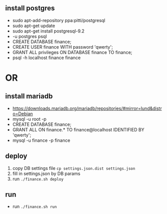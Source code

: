 ## install postgres
* sudo apt-add-repository ppa:pitti/postgresql  
* sudo apt-get update  
* sudo apt-get install postgresql-9.2  
* -u postgres psql  
* CREATE DATABASE finance;  
* CREATE USER finance WITH password 'qwerty';  
* GRANT ALL privileges ON DATABASE finance TO finance;  
* psql -h localhost finance finance 
 
# OR

## install mariadb
* https://downloads.mariadb.org/mariadb/repositories/#mirror=lund&distro=Debian  
* mysql -u root -p  
* CREATE DATABASE finance;  
* GRANT ALL ON finance.* TO finance@localhost IDENTIFIED BY 'qwerty';  
* mysql -u finance -p finance  

## deploy
1. copy DB settings file ```cp settings.json.dist settings.json```
2. fill in settings.json by DB params
3. run ```./finance.sh deploy```

## run
* run ```./finance.sh run```